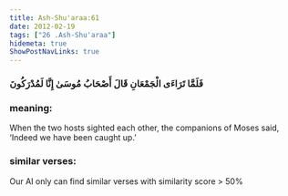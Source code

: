 ```yaml
---
title: Ash-Shu'araa:61
date: 2012-02-19
tags: ["26 .Ash-Shu'araa"]
hidemeta: true 
ShowPostNavLinks: true 
---
```

### فَلَمَّا تَرَاءَى الْجَمْعَانِ قَالَ أَصْحَابُ مُوسَىٰ إِنَّا لَمُدْرَكُونَ
### meaning: 
When the two hosts sighted each other, the companions of Moses said, ‘Indeed we have been caught up.’
### similar verses: 

Our AI only can find similar verses with similarity score > 50% 




